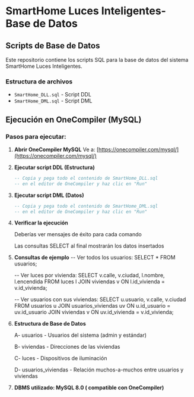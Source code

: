 # SmartHome Luces Inteligentes- Base de Datos

## Scripts de Base de Datos

Este repositorio contiene los scripts SQL para la base de datos del sistema SmartHome Luces Inteligentes.

###  Estructura de archivos
- `SmartHome_DLL.sql` - Script DDL
- `SmartHome_DML.sql` - Script DML 

## Ejecución en OneCompiler (MySQL)

### Pasos para ejecutar:

1. **Abrir OneCompiler MySQL**
   Ve a: [https://onecompiler.com/mysql/](https://onecompiler.com/mysql/)

2. **Ejecutar script DDL (Estructura)**
   ```sql
   -- Copia y pega todo el contenido de SmartHome_DLL.sql
   -- en el editor de OneCompiler y haz clic en "Run"

3. **Ejecutar script DML (Datos)**
    ```sql
    -- Copia y pega todo el contenido de SmartHome_DML.sql
    -- en el editor de OneCompiler y haz clic en "Run"

4. **Verificar la ejecución**

    Deberías ver mensajes de éxito para cada comando

    Las consultas SELECT al final mostrarán los datos insertados

5. **Consultas de ejemplo**
    -- Ver todos los usuarios:
    SELECT * FROM usuarios;

    -- Ver luces por vivienda:
    SELECT v.calle, v.ciudad, l.nombre, l.encendida 
    FROM luces l 
    JOIN viviendas v ON l.id_vivienda = v.id_vivienda;

    -- Ver usuarios con sus viviendas:
    SELECT u.usuario, v.calle, v.ciudad 
    FROM usuarios u 
    JOIN usuarios_viviendas uv ON u.id_usuario = uv.id_usuario 
    JOIN viviendas v ON uv.id_vivienda = v.id_vivienda;

5. **Estructura de Base de Datos**

    A- usuarios - Usuarios del sistema (admin y estándar)

    B- viviendas - Direcciones de las viviendas

    C- luces - Dispositivos de iluminación

    D- usuarios_viviendas - Relación muchos-a-muchos entre usuarios y viviendas

6. **DBMS utilizado: MySQL 8.0 ( compatible con OneCompiler)**